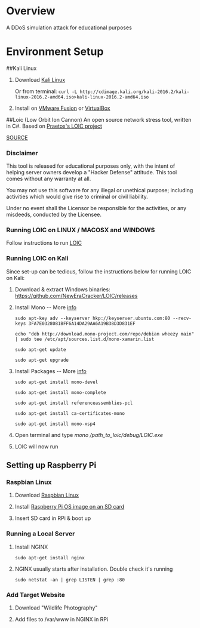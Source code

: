 # Overview
A DDoS simulation attack for educational purposes

# Environment Setup
##Kali Linux



1. Download [Kali Linux](https://www.kali.org/downloads/)

   Or from terminal: `curl -L http://cdimage.kali.org/kali-2016.2/kali-linux-2016.2-amd64.iso>kali-linux-2016.2-amd64.iso`
2. Install on [VMware Fusion](http://www.vmware.com/products/fusion/fusion-evaluation.html) or [VirtualBox](http://www.oracle.com/technetwork/server-storage/virtualbox/downloads/index.html)

##Loic (Low Orbit Ion Cannon) 
An open source network stress tool, written in C#. Based on [Praetox's LOIC project](https://sourceforge.net/projects/loic/)

[SOURCE](https://github.com/NewEraCracker/LOIC)

### Disclaimer
This tool is released for educational purposes only, with the intent of helping server owners develop a "Hacker Defense" attitude. This tool comes without any warranty at all.

You may not use this software for any illegal or unethical purpose; including activities which would give rise to criminal or civil liability.

Under no event shall the Licensor be responsible for the activities, or any misdeeds, conducted by the Licensee.

### Running LOIC on LINUX / MACOSX and WINDOWS

   Follow instructions to run [LOIC](https://github.com/NewEraCracker/LOIC)
   
### Running LOIC on Kali

Since set-up can be tedious, follow the instructions below for running LOIC on Kali:

1. Download & extract Windows binaries: https://github.com/NewEraCracker/LOIC/releases

2. Install Mono -- More [info](http://www.mono-project.com/docs/getting-started/install/linux/)

     `sudo apt-key adv --keyserver hkp://keyserver.ubuntu.com:80 --recv-keys 3FA7E0328081BFF6A14DA29AA6A19B38D3D831EF`

     `echo "deb http://download.mono-project.com/repo/debian wheezy main" | sudo tee /etc/apt/sources.list.d/mono-xamarin.list`
     
     `sudo apt-get update`
     
     `sudo apt-get upgrade`
     
3. Install Packages -- More [info](http://www.mono-project.com/docs/getting-started/install/linux/#usage)

     `sudo apt-get install mono-devel`
     
     `sudo apt-get install mono-complete`
     
     `sudo apt-get install referenceassemblies-pcl`
     
     `sudo apt-get install ca-certificates-mono`
     
     `sudo apt-get install mono-xsp4`

4. Open terminal and type *mono /path_to_loic/debug/LOIC.exe*

5. LOIC will now run

## Setting up Raspberry Pi
### Raspbian Linux 

1. Download [Raspbian Linux](https://downloads.raspberrypi.org/raspbian_latest) 

2. Install [Raspberry Pi OS image on an SD card](https://www.raspberrypi.org/documentation/installation/installing-images/README.md)

3. Insert SD card in RPi & boot up

### Running a Local Server

1. Install NGINX

      `sudo apt-get install nginx`
      
2. NGINX usually starts after installation. Double check it's running

      `sudo netstat -an | grep LISTEN | grep :80`

### Add Target Website

1. Download "Wildlife Photography"

2. Add files to /var/www in NGINX in RPi
